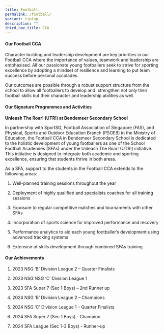 ```yaml
---
title: Football
permalink: /football/
variant: tiptap
description: ""
third_nav_title: CCA
---
```

<h4><strong>Our Football CCA</strong></h4>
<p>Character building and leadership development are key priorities in our
Football CCA where the importance of values, teamwork and leadership are
emphasised. All our passionate young footballers seek to strive for sporting
excellence by adopting a mindset of resilience and learning to put team
success before personal accolades.</p>
<p>Our outcomes are possible through a robust support structure from the
school to allow all footballers to develop and &nbsp;strengthen not only
their football skills but their character and leadership abilities as well.</p>
<h4><strong>Our Signature Programmes and Activities</strong></h4>
<p><strong>Unleash The Roar! (UTR!) at Bendemeer Secondary School</strong>
</p>
<p>In partnership with SportSG, Football Association of Singapore (FAS),
and Physical, Sports and Outdoor Education Branch (PSOEB) in the Ministry
of Education, the Football CCA in Bendemeer Secondary School is dedicated
to the holistic development of young footballers as one of the School Football
Academies (SFAs) under the Unleash The Roar! (UTR!) initiative. This initiative
is designed to integrate both academic and sporting excellence, ensuring
that students thrive in both areas.</p>
<p>As a SFA, support to the students in the Football CCA extends to the following
areas:</p>
<ol data-tight="true" class="tight">
<li>
<p>Well-planned training sessions throughout the year</p>
</li>
<li>
<p>Deployment of highly qualified and specialists coaches for all training
sessions</p>
</li>
<li>
<p>Exposure to regular competitive matches and tournaments with other SFAs</p>
</li>
<li>
<p>Incorporation of sports science for improved performance and recovery</p>
</li>
<li>
<p>Performance analytics to aid each young footballer’s development using
advanced tracking systems</p>
</li>
<li>
<p>Extension of skills development through combined SFAs training</p>
</li>
</ol>
<h4><strong>Our Achievements</strong></h4>
<ol data-tight="true" class="tight">
<li>
<p>2023 NSG ‘B’ Division League 2 – Quarter Finalists</p>
</li>
<li>
<p>2023 NSG NSG ‘C’ Division League 1</p>
</li>
<li>
<p>2023 SFA Super 7 (Sec 1 Boys) – 2nd Runner up</p>
</li>
<li>
<p>2024 NSG ‘B’ Division League 2 – Champions</p>
</li>
<li>
<p>2024 NSG ‘C’ Division League 1 – Quarter Finalists</p>
</li>
<li>
<p>2024 SFA Super 7 (Sec 1 Boys) - Champion</p>
</li>
<li>
<p>2024 SFA League (Sec 1-3 Boys) - Runner-up</p>
</li>
</ol>
<p></p>
<p></p>